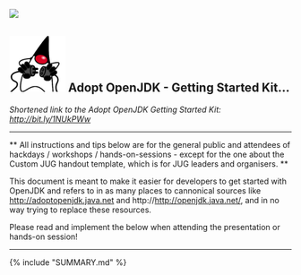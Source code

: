 ![](https://londonjavacommunity.files.wordpress.com/2009/11/bannerblog.jpg)

![](AdoptOpenJDKLogo-100x100.png) Adopt OpenJDK - Getting Started Kit... 
---

*Shortened link to the Adopt OpenJDK Getting Started Kit: http://bit.ly/1NUkPWw*

---

** All instructions and tips below are for the general public and attendees of hackdays / workshops / hands-on-sessions - except for the one about the Custom JUG handout template, which is for JUG leaders and organisers. **

This document is meant to make it easier for developers to get started with OpenJDK and refers to in as many places to cannonical sources like http://adoptopenjdk.java.net and http://http://openjdk.java.net/, and in no way trying to replace these resources.

Please read and implement the below when attending the presentation or hands-on session!

---
{% include "SUMMARY.md" %}

